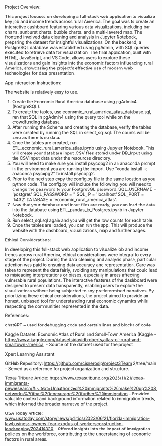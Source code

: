 Project Overview:

This project focuses on developing a full-stack web application to visualize key job and income trends across rural America. The goal was to create an interactive dashboard featuring various data visualizations, including bar charts, sunburst charts, bubble charts, and a multi-layered map. The frontend involved data cleaning and analysis in Jupyter Notebook, preparing the dataset for insightful visualizations. On the backend, a PostgreSQL database was established using pgAdmin, with SQL queries executed to retrieve data for visualization. The final application, built with HTML, JavaScript, and VS Code, allows users to explore these visualizations and gain insights into the economic factors influencing rural America, showcasing the project's effective use of modern web technologies for data presentation.

App Interaction Instructions:

The website is relatively easy to use.
1.	Create the Economic Rural America database using pgAdmin4 (PostgreSQL).
2.	To create the tables, use economic_rural_america_atlas_database.sql, run that SQL in pgAdmin4 using the query tool while on the crowdfunding database.
3.	After running the Schema and creating the database, verify the tables were created by running the SQL in select_sql.sql. The counts will be zero as there is no data.
4.	Once the tables are created, run ETL_economic_rural_america_atlas.ipynb using Jupyter Notebook. This will create your database input .CSV files stored under DB_Input using the CSV input data under the resources directory.
5.	You will need to make sure you install psycopg2 in an anaconda prompt in the environment you are running the import. Use "conda install -c anaconda psycopg2" to install psycopg2.
6.	Prior to the next step copy the config.py file in the same location as you python code. The config.py will include the following, you will need to change the password to your PostgreSQL password: SQL_USERNAME = 'postgres' SQL_PASSWORD = '' SQL_IP = 'localhost' SQL_PORT = '5432' DATABASE = 'economic_rural_america_atlas'.
7.	Now that your database and input files are ready, you can load the data into the database using ETL_pandas_to_Postgres.ipynb in Jupyter Notebook.
8.	Run select_sql.sql again and you will get the row counts for each table.
9.	Once the tables are loaded, you can run the app. This will produce the website with the dashboard, visualizations, map and further pages.

Ethical Considerations:

In developing this full-stack web application to visualize job and income trends across rural America, ethical considerations were integral to every stage of the project. During the data cleaning and analysis phase, particular attention was paid to ensuring data accuracy and representation. Care was taken to represent the data fairly, avoiding any manipulations that could lead to misleading interpretations or biases, especially in areas affecting vulnerable rural populations. The interactive features of the dashboard were designed to present data transparently, enabling users to explore the visualizations without being subjected to any predetermined narratives. By prioritizing these ethical considerations, the project aimed to provide an honest, unbiased tool for understanding rural economic dynamics while respecting the communities represented in the data.

References:

chatGPT – used for debugging code and certain lines and blocks of code

Kaggle Dataset: Economic Atlas of Rural and Small-Town America (Kaggle - https://www.kaggle.com/datasets/davidbroberts/atlas-of-rural-and-smalltown-america) - Source of the dataset used for the project.

Xpert Learning Assistant

GitHub Repository: https://github.com/cisnerosjp/project3Team 2/tree/main - Served as a reference for project organization and structure.

Texas Tribune Article: https://www.texastribune.org/2023/11/21/texas-immigrants-pewresearch/#:~:text=Unauthorized%20immigrants%20make%20up%208,networks%20that%20encourage%20further%20immigration - Provided valuable context and background information related to immigration trends, which informed the broader narrative of the project.

USA Today Article: www.usatoday.com/story/news/politics/2023/06/21/florida-immigration-lawbusiness-owners-fear-exodus-of-workersconstruction-landscaping/703416320  - Offered insights into the impact of immigration policies on the workforce, contributing to the understanding of economic factors in rural areas.
